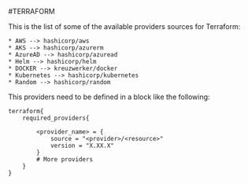 #TERRAFORM 


This is the list of some of the available providers sources for Terraform: 

```
* AWS --> hashicorp/aws
* AKS --> hashicorp/azurerm
* AzureAD --> hashicorp/azuread
* Helm --> hashicorp/helm
* DOCKER --> kreuzwerker/docker
* Kubernetes --> hashicorp/kubernetes
* Random --> hashicorp/random
```

This providers need to be defined in a block like the following: 

```hcl
terraform{
	required_providers{

		<provider_name> = {
			source = "<provider>/<resource>"
			version = "X.XX.X"
		}
		# More providers
	}
}
```
